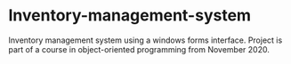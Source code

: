 # Inventory-management-system
Inventory management system using a windows forms interface. Project is part of a course in object-oriented programming from November 2020.
